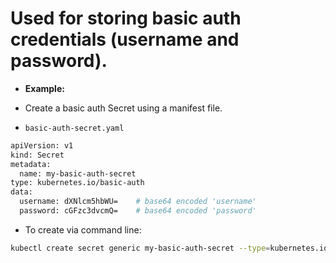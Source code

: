 # Used for storing basic auth credentials (username and password).

* **Example:**
* Create a basic auth Secret using a manifest file.

* `basic-auth-secret.yaml`
```bash
apiVersion: v1
kind: Secret
metadata:
  name: my-basic-auth-secret
type: kubernetes.io/basic-auth
data:
  username: dXNlcm5hbWU=    # base64 encoded 'username'
  password: cGFzc3dvcmQ=    # base64 encoded 'password'
```

* To create via command line:
```bash
kubectl create secret generic my-basic-auth-secret --type=kubernetes.io/basic-auth --from-literal=username='username' --from-literal=password='password'
```
